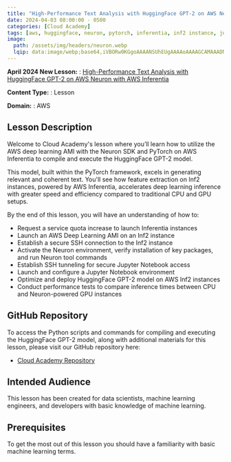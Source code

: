 ```yaml
---
title: "High-Performance Text Analysis with HuggingFace GPT-2 on AWS Neuron with AWS Inferentia"
date: 2024-04-03 08:00:00 - 0500
categories: [Cloud Academy]
tags: [aws, huggingface, neuron, pytorch, inferentia, inf2 instance, jupyter, deep learning, dlami]
image: 
  path: /assets/img/headers/neuron.webp
  lqip: data:image/webp;base64,iVBORw0KGgoAAAANSUhEUgAAAAoAAAAGCAMAAADNLv/0AAAAtFBMVEUQIEAQI08XKVAXKlEWLEoVLFAVLFIVLFMPJlENI0IRKTMNLEAILj4IKz4MLDQVMUMVMUYWMUUXM0caNDgoPj8tSUglREQlRkYnQEIwLSouLCgqKCQnJCElJiaqrK3f5ujW29/0+vyztLYwLzE3ODozMzYsLC8jJCa4uLP49/Dk4Nv///u6ubMiIhwvLignJyEkJB0fHxlVV3pwc55kaJF4eaRWWIIEBTIMDjsLDTkLDToKDDbGR/XUAAAASElEQVQIHQXBgwHAAAwAsM62bdv6/68lAAiK4QRJ0QywHC+IkqyoGuiGadmO6/kBhFGcpFlelBXUTdv1wzjNC6zbfpzX/bzfD5dLButtq3LQAAAAAElFTkSuQmCC
---
```


**April 2024 New Lesson:**
: <a href="https://cloudacademy.com/course/high-performance-text-analysis-huggingface-gpt-2-aws-neuron-aws-inferentia-5935/introduction-28032024101057/" target="_blank">High-Performance Text Analysis with HuggingFace GPT-2 on AWS Neuron with AWS Inferentia</a>

**Content Type:**
: Lesson

**Domain:**
: AWS

## Lesson Description
Welcome to Cloud Academy's lesson where you’ll learn how to utilize the AWS deep learning AMI with the Neuron SDK and PyTorch on AWS Inferentia to compile and execute the HuggingFace GPT-2 model. 

This model, built within the PyTorch framework, excels in generating relevant and coherent text.  You'll see how feature extraction on Inf2 instances, powered by AWS Inferentia, accelerates deep learning inference with greater speed and efficiency compared to traditional CPU and GPU setups.

By the end of this lesson, you will have an understanding of how to:
- Request a service quota increase to launch Inferentia instances
- Launch an AWS Deep Learning AMI on an Inf2 instance
- Establish a secure SSH connection to the Inf2 instance
- Activate the Neuron environment, verify installation of key packages, and run Neuron tool commands
- Establish SSH tunneling for secure Jupyter Notebook access
- Launch and configure a Jupyter Notebook environment
- Optimize and deploy HuggingFace GPT-2 model on AWS Inf2 instances
- Conduct performance tests to compare inference times between CPU and Neuron-powered GPU instances

## GitHub Repository
To access the Python scripts and commands for compiling and executing the HuggingFace GPT-2 model, along with additional materials for this lesson, please visit our GitHub repository here:
- <a href="https://github.com/cloudacademy/high-performance-text-analysis-with-huggingface-gpt-2-on-aws-neuron-with-aws-inferentia/tree/main" target="_blank">Cloud Academy Repository</a>

## Intended Audience
This lesson has been created for data scientists, machine learning engineers, and developers with basic knowledge of machine learning.

## Prerequisites
To get the most out of this lesson you should have a familiarity with basic machine learning terms.
